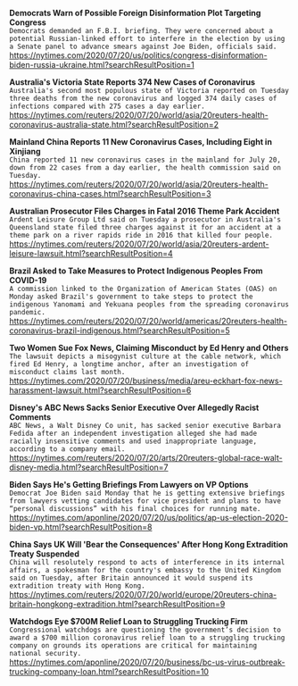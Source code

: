 **Democrats Warn of Possible Foreign Disinformation Plot Targeting Congress**\
`Democrats demanded an F.B.I. briefing. They were concerned about a potential Russian-linked effort to interfere in the election by using a Senate panel to advance smears against Joe Biden, officials said.`\
https://nytimes.com/2020/07/20/us/politics/congress-disinformation-biden-russia-ukraine.html?searchResultPosition=1

**Australia's Victoria State Reports 374 New Cases of Coronavirus**\
`Australia's second most populous state of Victoria reported on Tuesday three deaths from the new coronavirus and logged 374 daily cases of infections compared with 275 cases a day earlier. `\
https://nytimes.com/reuters/2020/07/20/world/asia/20reuters-health-coronavirus-australia-state.html?searchResultPosition=2

**Mainland China Reports 11 New Coronavirus Cases, Including Eight in Xinjiang**\
`China reported 11 new coronavirus cases in the mainland for July 20, down from 22 cases from a day earlier, the health commission said on Tuesday.`\
https://nytimes.com/reuters/2020/07/20/world/asia/20reuters-health-coronavirus-china-cases.html?searchResultPosition=3

**Australian Prosecutor Files Charges in Fatal 2016 Theme Park Accident**\
`Ardent Leisure Group Ltd said on Tuesday a prosecutor in Australia's Queensland state filed three charges against it for an accident at a theme park on a river rapids ride in 2016 that killed four people.`\
https://nytimes.com/reuters/2020/07/20/world/asia/20reuters-ardent-leisure-lawsuit.html?searchResultPosition=4

**Brazil Asked to Take Measures to Protect Indigenous Peoples From COVID-19**\
`A commission linked to the Organization of American States (OAS) on Monday asked Brazil's government to take steps to protect the indigenous Yanomami and Yekuana peoples from the spreading coronavirus pandemic.`\
https://nytimes.com/reuters/2020/07/20/world/americas/20reuters-health-coronavirus-brazil-indigenous.html?searchResultPosition=5

**Two Women Sue Fox News, Claiming Misconduct by Ed Henry and Others**\
`The lawsuit depicts a misogynist culture at the cable network, which fired Ed Henry, a longtime anchor, after an investigation of misconduct claims last month.`\
https://nytimes.com/2020/07/20/business/media/areu-eckhart-fox-news-harassment-lawsuit.html?searchResultPosition=6

**Disney's ABC News Sacks Senior Executive Over Allegedly Racist Comments**\
`ABC News, a Walt Disney Co unit, has sacked senior executive Barbara Fedida after an independent investigation alleged she had made racially insensitive comments and used inappropriate language, according to a company email.`\
https://nytimes.com/reuters/2020/07/20/arts/20reuters-global-race-walt-disney-media.html?searchResultPosition=7

**Biden Says He's Getting Briefings From Lawyers on VP Options**\
`Democrat Joe Biden said Monday that he is getting extensive briefings from lawyers vetting candidates for vice president and plans to have “personal discussions” with his final choices for running mate.`\
https://nytimes.com/aponline/2020/07/20/us/politics/ap-us-election-2020-biden-vp.html?searchResultPosition=8

**China Says UK Will 'Bear the Consequences' After Hong Kong Extradition Treaty Suspended**\
`China will resolutely respond to acts of interference in its internal affairs, a spokesman for the country's embassy to the United Kingdom said on Tuesday, after Britain announced it would suspend its extradition treaty with Hong Kong.`\
https://nytimes.com/reuters/2020/07/20/world/europe/20reuters-china-britain-hongkong-extradition.html?searchResultPosition=9

**Watchdogs Eye $700M Relief Loan to Struggling Trucking Firm**\
`Congressional watchdogs are questioning the government’s decision to award a $700 million coronavirus relief loan to a struggling trucking company on grounds its operations are critical for maintaining national security.`\
https://nytimes.com/aponline/2020/07/20/business/bc-us-virus-outbreak-trucking-company-loan.html?searchResultPosition=10


